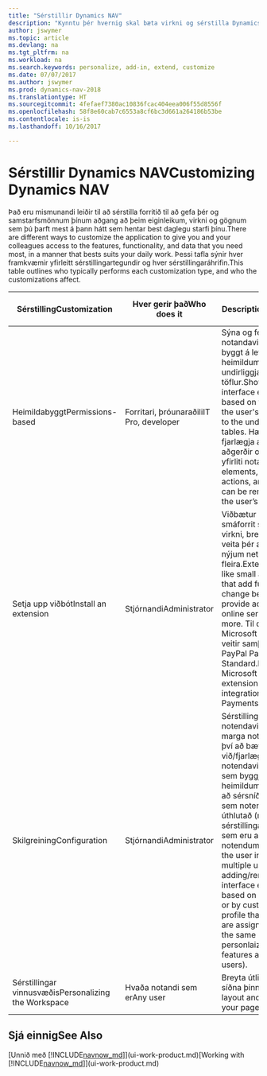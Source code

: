 ```yaml
---
title: "Sérstillir Dynamics NAV"
description: "Kynntu þér hvernig skal bæta virkni og sérstilla Dynamics NAV."
author: jswymer
ms.topic: article
ms.devlang: na
ms.tgt_pltfrm: na
ms.workload: na
ms.search.keywords: personalize, add-in, extend, customize
ms.date: 07/07/2017
ms.author: jswymer
ms.prod: dynamics-nav-2018
ms.translationtype: HT
ms.sourcegitcommit: 4fefaef7380ac10836fcac404eea006f55d8556f
ms.openlocfilehash: 58f8e60cab7c6553a8cf6bc3d661a264186b53be
ms.contentlocale: is-is
ms.lasthandoff: 10/16/2017

---
```

# <a name="customizing-dynamics-nav"></a><span data-ttu-id="bbdb3-103">Sérstillir Dynamics NAV</span><span class="sxs-lookup"><span data-stu-id="bbdb3-103">Customizing Dynamics NAV</span></span>
<span data-ttu-id="bbdb3-104">Það eru mismunandi leiðir til að sérstilla forritið til að gefa þér og samstarfsmönnum þínum aðgang að þeim eiginleikum, virkni og gögnum sem þú þarft mest á þann hátt sem hentar best daglegu starfi þínu.</span><span class="sxs-lookup"><span data-stu-id="bbdb3-104">There are different ways to customize the application to give you and your colleagues access to the features, functionality, and data that you need most, in a manner that bests suits your daily work.</span></span> <span data-ttu-id="bbdb3-105">Þessi tafla sýnir hver framkvæmir yfirleitt sérstillingartegundir og hver sérstillingaráhrifin.</span><span class="sxs-lookup"><span data-stu-id="bbdb3-105">This table outlines who typically performs each customization type, and who the customizations affect.</span></span>

| <span data-ttu-id="bbdb3-106">Sérstilling</span><span class="sxs-lookup"><span data-stu-id="bbdb3-106">Customization</span></span>   |<span data-ttu-id="bbdb3-107">Hver gerir það</span><span class="sxs-lookup"><span data-stu-id="bbdb3-107">Who does it</span></span>|  <span data-ttu-id="bbdb3-108">Description</span><span class="sxs-lookup"><span data-stu-id="bbdb3-108">Description</span></span>  |  <span data-ttu-id="bbdb3-109">Hver sér breytingarnar</span><span class="sxs-lookup"><span data-stu-id="bbdb3-109">Who sees the changes</span></span>  |  <span data-ttu-id="bbdb3-110">Meiri upplýsingar</span><span class="sxs-lookup"><span data-stu-id="bbdb3-110">More information</span></span>  |
|-----------------|---|---------------|------------------------|--------------------|
|<span data-ttu-id="bbdb3-111">Heimildabyggt</span><span class="sxs-lookup"><span data-stu-id="bbdb3-111">Permissions-based</span></span>|<span data-ttu-id="bbdb3-112">Forritari, þróunaraðili</span><span class="sxs-lookup"><span data-stu-id="bbdb3-112">IT Pro, developer</span></span>|<span data-ttu-id="bbdb3-113">Sýna og fela notandaviðmótseiningar byggt á leyfi og heimildum notenda við undirliggjandi töflur.</span><span class="sxs-lookup"><span data-stu-id="bbdb3-113">Show or hide user interface elements based on the license or the user's permissions to the underlying tables.</span></span> <span data-ttu-id="bbdb3-114">Hægt er að fjarlægja alla þætti, reiti, aðgerðir og blaðsíður úr yfirliti notandans.</span><span class="sxs-lookup"><span data-stu-id="bbdb3-114">All elements, fields, actions, and page parts, can be removed from the user’s view.</span></span>|<span data-ttu-id="bbdb3-115">Allir notendur í öllum fyrirtækjum.</span><span class="sxs-lookup"><span data-stu-id="bbdb3-115">All users in all companies.</span></span>|[<span data-ttu-id="bbdb3-116">Fjarlægja einingar frá notandaviðmóti sakvæmt leyfi</span><span class="sxs-lookup"><span data-stu-id="bbdb3-116">Removing Elements from the User Interface According to Permissions</span></span>](https://msdn.microsoft.com/en-us/dynamics-nav/removing-elements-from-the-user-interface-according-to-permissions)|
|<span data-ttu-id="bbdb3-117">Setja upp viðbót</span><span class="sxs-lookup"><span data-stu-id="bbdb3-117">Install an extension</span></span>|<span data-ttu-id="bbdb3-118">Stjórnandi</span><span class="sxs-lookup"><span data-stu-id="bbdb3-118">Administrator</span></span>|<span data-ttu-id="bbdb3-119">Viðbætur eru líkt og smáforrit sem bæta við virkni, breyta hegðun, veita þér aðgang að nýjum netþjónustum og fleira.</span><span class="sxs-lookup"><span data-stu-id="bbdb3-119">Extensions are like small applications that add functionality, change behavior, provide access to new online services, and more.</span></span> <span data-ttu-id="bbdb3-120">Til dæmis veitir Microsoft viðbót sem veitir samþættingu við PayPal Payments Standard.</span><span class="sxs-lookup"><span data-stu-id="bbdb3-120">For example, Microsoft provides an extension that provides integration with PayPal Payments Standard.</span></span>|<span data-ttu-id="bbdb3-121">Allir notendur í öllum fyrirtækjum.</span><span class="sxs-lookup"><span data-stu-id="bbdb3-121">All users in all companies.</span></span>|[<span data-ttu-id="bbdb3-122">Sérstilling með viðbótum</span><span class="sxs-lookup"><span data-stu-id="bbdb3-122">Customizing Using Extensions</span></span>](ui-extensions.md)|
|<span data-ttu-id="bbdb3-123">Skilgreining</span><span class="sxs-lookup"><span data-stu-id="bbdb3-123">Configuration</span></span>|<span data-ttu-id="bbdb3-124">Stjórnandi</span><span class="sxs-lookup"><span data-stu-id="bbdb3-124">Administrator</span></span>| <span data-ttu-id="bbdb3-125">Sérstilling notendaviðmóts fyrir marga notendur með því að bæta við/fjarlægja notendaviðmótseiningar sem byggjast á heimildum, eða með því að sérsníða forstillingar sem notendum eru úthlutað (með sömu sérstillingareiginleikum sem eru aðgengilegir notendum).</span><span class="sxs-lookup"><span data-stu-id="bbdb3-125">Customize the user interface for multiple users by adding/removing user interface elements based on permissions, or by customizing a profile that the users are assigned to (using the same personlaization features available to users).</span></span>|<span data-ttu-id="bbdb3-126">Allir notendur forstillingar.</span><span class="sxs-lookup"><span data-stu-id="bbdb3-126">All users of a profile.</span></span> |[<span data-ttu-id="bbdb3-127">Sérstilling viðmótsins fyrir notendur</span><span class="sxs-lookup"><span data-stu-id="bbdb3-127">Configuring the User Interface for Users</span></span>](admin-configure-user-interface.md)|  
|<span data-ttu-id="bbdb3-128">Sérstillingar vinnusvæðis</span><span class="sxs-lookup"><span data-stu-id="bbdb3-128">Personalizing the Workspace</span></span>|<span data-ttu-id="bbdb3-129">Hvaða notandi sem er</span><span class="sxs-lookup"><span data-stu-id="bbdb3-129">Any user</span></span>|<span data-ttu-id="bbdb3-130">Breyta útliti og efni síðna þinna.</span><span class="sxs-lookup"><span data-stu-id="bbdb3-130">Change the layout and content of your pages.</span></span>|<span data-ttu-id="bbdb3-131">Aðeins notandi.</span><span class="sxs-lookup"><span data-stu-id="bbdb3-131">User only.</span></span>|[<span data-ttu-id="bbdb3-132">Sérstilling verksvæða</span><span class="sxs-lookup"><span data-stu-id="bbdb3-132">Personalizing Workspaces</span></span>](ui-personalization-overview.md)|

## <a name="see-also"></a><span data-ttu-id="bbdb3-133">Sjá einnig</span><span class="sxs-lookup"><span data-stu-id="bbdb3-133">See Also</span></span>
<span data-ttu-id="bbdb3-134">[Unnið með [!INCLUDE[navnow_md](includes/navnow_md.md)]](ui-work-product.md)</span><span class="sxs-lookup"><span data-stu-id="bbdb3-134">[Working with [!INCLUDE[navnow_md](includes/navnow_md.md)]](ui-work-product.md)</span></span>  


